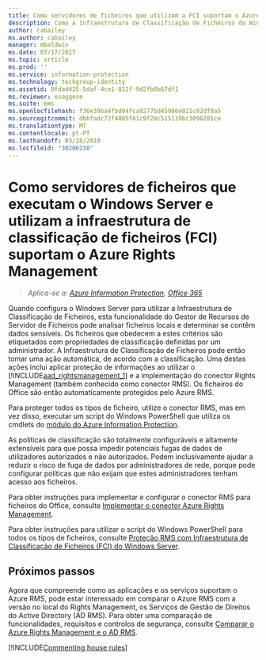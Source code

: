 ```yaml
---
title: Como servidores de ficheiros que utilizam a FCI suportam o Azure RMS do AIP
description: Como a Infraestrutura de Classificação de Ficheiros do Windows Server pode ser utilizada com o Azure RMS quando implementar o conector RMS para proteger automaticamente documentos do Office.
author: cabailey
ms.author: cabailey
manager: mbaldwin
ms.date: 07/17/2017
ms.topic: article
ms.prod: ''
ms.service: information-protection
ms.technology: techgroup-identity
ms.assetid: 8fdad425-5daf-4ce1-822f-9d2fb0b87df1
ms.reviewer: esaggese
ms.suite: ems
ms.openlocfilehash: f36e39ba4fbd04fca9277bd45986e021c82df0a5
ms.sourcegitcommit: dbbfadc72f4005f81c9f28c515119bc3098201ce
ms.translationtype: MT
ms.contentlocale: pt-PT
ms.lasthandoff: 03/28/2018
ms.locfileid: "30206238"
---
```

# <a name="how-file-servers-that-run-windows-server-and-use-file-classification-infrastructure-fci-support-azure-rights-management"></a>Como servidores de ficheiros que executam o Windows Server e utilizam a infraestrutura de classificação de ficheiros (FCI) suportam o Azure Rights Management

>*Aplica-se a: [Azure Information Protection](https://azure.microsoft.com/pricing/details/information-protection), [Office 365](http://download.microsoft.com/download/E/C/F/ECF42E71-4EC0-48FF-AA00-577AC14D5B5C/Azure_Information_Protection_licensing_datasheet_EN-US.pdf)*


Quando configura o Windows Server para utilizar a Infraestrutura de Classificação de Ficheiros, esta funcionalidade do Gestor de Recursos de Servidor de Ficheiros pode analisar ficheiros locais e determinar se contêm dados sensíveis. Os ficheiros que obedecem a estes critérios são etiquetados com propriedades de classificação definidas por um administrador. A Infraestrutura de Classificação de Ficheiros pode então tomar uma ação automática, de acordo com a classificação. Uma destas ações inclui aplicar proteção de informações ao utilizar o [!INCLUDE[aad_rightsmanagement_1](../includes/aad_rightsmanagement_1_md.md)] e a implementação do conector Rights Management (também conhecido como conector RMS). Os ficheiros do Office são então automaticamente protegidos pelo Azure RMS.

Para proteger todos os tipos de ficheiro, utilize o conector RMS, mas em vez disso, executar um script do Windows PowerShell que utiliza os cmdlets do [módulo do Azure Information Protection](../rms-client/client-admin-guide-powershell.md).

As políticas de classificação são totalmente configuráveis e altamente extensíveis para que possa impedir potenciais fugas de dados de utilizadores autorizados e não autorizados. Podem inclusivamente ajudar a reduzir o risco de fuga de dados por administradores de rede, porque pode configurar políticas que não exijam que estes administradores tenham acesso aos ficheiros.

Para obter instruções para implementar e configurar o conector RMS para ficheiros do Office, consulte [Implementar o conector Azure Rights Management](../deploy-use/deploy-rms-connector.md).

Para obter instruções para utilizar o script do Windows PowerShell para todos os tipos de ficheiros, consulte [Proteção RMS com Infraestrutura de Classificação de Ficheiros &#40;FCI&#41; do Windows Server](../rms-client/configure-fci.md).



## <a name="next-steps"></a>Próximos passos
Agora que compreende como as aplicações e os serviços suportam o Azure RMS, pode estar interessado em comparar o Azure RMS com a versão no local do Rights Management, os Serviços de Gestão de Direitos do Active Directory (AD RMS). Para obter uma comparação de funcionalidades, requisitos e controlos de segurança, consulte [Comparar o Azure Rights Management e o AD RMS](compare-azure-rms-ad-rms.md).

[!INCLUDE[Commenting house rules](../includes/houserules.md)]

